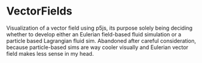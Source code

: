 # VectorFields
Visualization of a vector field using p5js, its purpose solely being deciding whether to develop either an Eulerian field-based fluid simulation or a particle based Lagrangian fluid sim. Abandoned after careful consideration, because particle-based sims are way cooler visually and Eulerian vector field makes less sense in my head.
